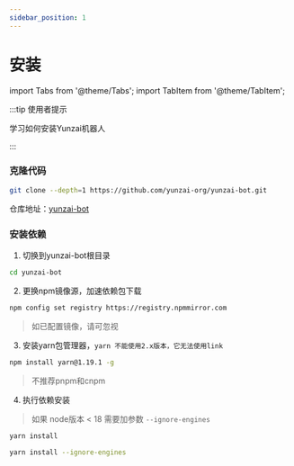 ```yaml
---
sidebar_position: 1
---
```


# 安装

import Tabs from '@theme/Tabs';
import TabItem from '@theme/TabItem';

:::tip 使用者提示

学习如何安装Yunzai机器人

:::

### 克隆代码

```sh
git clone --depth=1 https://github.com/yunzai-org/yunzai-bot.git
```

仓库地址：[yunzai-bot](https://github.com/yunzai-org/yunzai-bot)

### 安装依赖

1. 切换到yunzai-bot根目录

```sh
cd yunzai-bot
```

2. 更换npm镜像源，加速依赖包下载

```sh
npm config set registry https://registry.npmmirror.com
```

> 如已配置镜像，请可忽视

3. 安装yarn包管理器，`yarn 不能使用2.x版本，它无法使用link`

```sh
npm install yarn@1.19.1 -g
```

> 不推荐pnpm和cnpm

4. 执行依赖安装

<Tabs>
   <TabItem value="16" label="node版本>=18" default>

> 如果 node版本 < 18 需要加参数 `--ignore-engines`

```sh
yarn install
```

  </TabItem>
  <TabItem value="18" label="node版本<18" default>

```sh
yarn install --ignore-engines
```

  </TabItem>
</Tabs>

